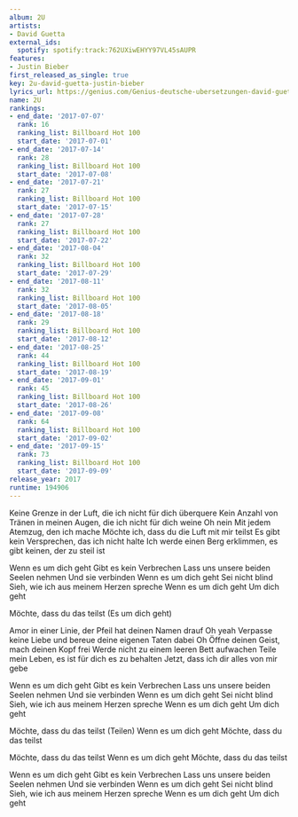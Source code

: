 ```yaml
---
album: 2U
artists:
- David Guetta
external_ids:
  spotify: spotify:track:762UXiwEHYY97VL45sAUPR
features:
- Justin Bieber
first_released_as_single: true
key: 2u-david-guetta-justin-bieber
lyrics_url: https://genius.com/Genius-deutsche-ubersetzungen-david-guetta-2u-feat-justin-bieber-deutsche-ubersetzung-lyrics
name: 2U
rankings:
- end_date: '2017-07-07'
  rank: 16
  ranking_list: Billboard Hot 100
  start_date: '2017-07-01'
- end_date: '2017-07-14'
  rank: 28
  ranking_list: Billboard Hot 100
  start_date: '2017-07-08'
- end_date: '2017-07-21'
  rank: 27
  ranking_list: Billboard Hot 100
  start_date: '2017-07-15'
- end_date: '2017-07-28'
  rank: 27
  ranking_list: Billboard Hot 100
  start_date: '2017-07-22'
- end_date: '2017-08-04'
  rank: 32
  ranking_list: Billboard Hot 100
  start_date: '2017-07-29'
- end_date: '2017-08-11'
  rank: 32
  ranking_list: Billboard Hot 100
  start_date: '2017-08-05'
- end_date: '2017-08-18'
  rank: 29
  ranking_list: Billboard Hot 100
  start_date: '2017-08-12'
- end_date: '2017-08-25'
  rank: 44
  ranking_list: Billboard Hot 100
  start_date: '2017-08-19'
- end_date: '2017-09-01'
  rank: 45
  ranking_list: Billboard Hot 100
  start_date: '2017-08-26'
- end_date: '2017-09-08'
  rank: 64
  ranking_list: Billboard Hot 100
  start_date: '2017-09-02'
- end_date: '2017-09-15'
  rank: 73
  ranking_list: Billboard Hot 100
  start_date: '2017-09-09'
release_year: 2017
runtime: 194906
---
```

Keine Grenze in der Luft, die ich nicht für dich überquere
Kein Anzahl von Tränen in meinen Augen, die ich nicht für dich weine
Oh nein
Mit jedem Atemzug, den ich mache
Möchte ich, dass du die Luft mit mir teilst
Es gibt kein Versprechen, das ich nicht halte
Ich werde einen Berg erklimmen, es gibt keinen, der zu steil ist


Wenn es um dich geht
Gibt es kein Verbrechen
Lass uns unsere beiden Seelen nehmen
Und sie verbinden
Wenn es um dich geht
Sei nicht blind
Sieh, wie ich aus meinem Herzen spreche
Wenn es um dich geht
Um dich geht


Möchte, dass du das teilst
(Es um dich geht)


Amor in einer Linie, der Pfeil hat deinen Namen drauf
Oh yeah
Verpasse keine Liebe und bereue deine eigenen Taten dabei
Oh
Öffne deinen Geist, mach deinen Kopf frei
Werde nicht zu einem leeren Bett aufwachen
Teile mein Leben, es ist für dich es zu behalten
Jetzt, dass ich dir alles von mir gebe


Wenn es um dich geht
Gibt es kein Verbrechen
Lass uns unsere beiden Seelen nehmen
Und sie verbinden
Wenn es um dich geht
Sei nicht blind
Sieh, wie ich aus meinem Herzen spreche
Wenn es um dich geht
Um dich geht


Möchte, dass du das teilst
(Teilen) Wenn es um dich geht
Möchte, dass du das teilst


Möchte, dass du das teilst
Wenn es um dich geht
Möchte, dass du das teilst


Wenn es um dich geht
Gibt es kein Verbrechen
Lass uns unsere beiden Seelen nehmen
Und sie verbinden
Wenn es um dich geht
Sei nicht blind
Sieh, wie ich aus meinem Herzen spreche
Wenn es um dich geht
Um dich geht
